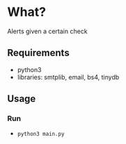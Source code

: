 
# What?
Alerts given a certain check

## Requirements
- python3 
- libraries: smtplib, email, bs4, tinydb

## Usage
### Run
- `python3 main.py`